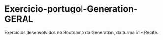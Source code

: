 # Exercicio-portugol-Generation-GERAL
Exercícios desenvolvidos no Bootcamp da Generation, da turma 51 - Recife.
